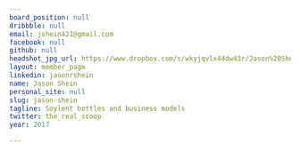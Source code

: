 ```yaml
---
board_position: null
dribbble: null
email: jshein421@gmail.com
facebook: null
github: null
headshot_jpg_url: https://www.dropbox.com/s/wkyjqvlx44dw43r/Jason%20Shein%20Photo%20(Stockholm).jpeg?dl=1
layout: member_page
linkedin: jasonrshein
name: Jason Shein
personal_site: null
slug: jason-shein
tagline: Soylent bottles and business models
twitter: the_real_scoop
year: 2017

---
```

